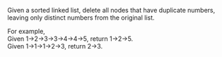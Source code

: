 Given a sorted linked list, delete all nodes that have duplicate numbers, leaving only distinct numbers from the original list.

For example,  
Given 1->2->3->3->4->4->5, return 1->2->5.  
Given 1->1->1->2->3, return 2->3.


